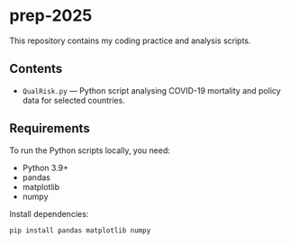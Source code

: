 # prep-2025

This repository contains my coding practice and analysis scripts.

## Contents
- `QualRisk.py` — Python script analysing COVID-19 mortality and policy data for selected countries.

## Requirements
To run the Python scripts locally, you need:
- Python 3.9+
- pandas
- matplotlib
- numpy

Install dependencies:
```bash
pip install pandas matplotlib numpy
